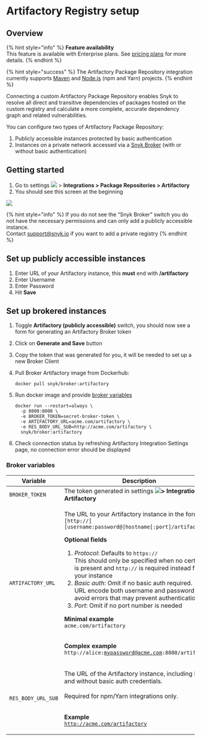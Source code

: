 # Artifactory Registry setup

## **Overview**

{% hint style="info" %}
**Feature availability**\
This feature is available with Enterprise plans. See [pricing plans](https://snyk.io/plans/) for more details.
{% endhint %}

{% hint style="success" %}
The Artifactory Package Repository integration currently supports [Maven](../../../products/snyk-open-source/language-and-package-manager-support/snyk-for-java-gradle-maven.md) and [Node.js](../../../products/snyk-open-source/language-and-package-manager-support/snyk-for-javascript.md) (npm and Yarn) projects.
{% endhint %}

Connecting a custom Artifactory Package Repository enables Snyk to resolve all direct and transitive dependencies of packages hosted on the custom registry and calculate a more complete, accurate dependency graph and related vulnerabilities.

You can configure two types of Artifactory Package Repository:

1. Publicly accessible instances protected by basic authentication
2. Instances on a private network accessed via a [Snyk Broker](../snyk-broker/broker-introduction.md) (with or without basic authentication)

## Getting started

1. Go to settings ![](../../../.gitbook/assets/cog\_icon.png) > **Integrations > Package Repositories > Artifactory**&#x20;
2. You should see this screen at the beginning

![](../../../.gitbook/assets/screenshot\_2020-04-17\_at\_14.38.12.png)

{% hint style="info" %}
If you do not see the “Snyk Broker” switch you do not have the necessary permissions and can only add a publicly accessible instance.\
Contact [support@snyk.io](mailto:support@snyk.io) if you want to add a private registry
{% endhint %}

## Set up publicly accessible instances

1. Enter URL of your Artifactory instance, this **must** end with **/artifactory**
2. Enter Username
3. Enter Password
4. Hit **Save**

## Set up brokered instances

1. Toggle **Artifactory (publicly accessible)** switch, you should now see a form for generating an Artifactory Broker token
2. Click on **Generate and Save** button&#x20;
3. Copy the token that was generated for you, it will be needed to set up a new Broker Client&#x20;
4.  Pull Broker Artifactory image from Dockerhub:

    ```
    docker pull snyk/broker:artifactory
    ```
5.  Run docker image and provide [broker variables](artifactory-registry-setup.md#broker-variables)

    ```
    docker run --restart=always \
      -p 8000:8000 \
      -e BROKER_TOKEN=secret-broker-token \
      -e ARTIFACTORY_URL=acme.com/artifactory \
      -e RES_BODY_URL_SUB=http://acme.com/artifactory \ 
      snyk/broker:artifactory
    ```
6. Check connection status by refreshing Artifactory Integration Settings page, no connection error should be displayed

### Broker variables

| Variable           | Description                                                                                                                                                                                                                                                                                                                                                                                                                                                                                                                                                                                                                                                                                                                                                                                                                                     |
| ------------------ | ----------------------------------------------------------------------------------------------------------------------------------------------------------------------------------------------------------------------------------------------------------------------------------------------------------------------------------------------------------------------------------------------------------------------------------------------------------------------------------------------------------------------------------------------------------------------------------------------------------------------------------------------------------------------------------------------------------------------------------------------------------------------------------------------------------------------------------------------- |
| `BROKER_TOKEN`     | The token generated in settings ![](../../../.gitbook/assets/cog\_icon.png)**> Integrations > Artifactory**                                                                                                                                                                                                                                                                                                                                                                                                                                                                                                                                                                                                                                                                                                                                     |
| `ARTIFACTORY_URL`  | <p>The URL to your Artifactory instance in the format:<br><code>[http://][username:password@]hostname[:port]/artifactory</code></p><p><strong>Optional fields</strong></p><ol><li><em>Protocol</em>: Defaults to <code>https://</code><br>This should only be specified when no certificate is present and <code>http://</code> is required instead for your instance</li><li><em>Basic auth</em>: Omit if no basic auth required.<br>URL encode both username and password info to avoid errors that may prevent authentication.</li><li><em>Port</em>: Omit if no port number is needed</li></ol><p><strong>Minimal example</strong><br><strong></strong><code>acme.com/artifactory</code></p><p><strong></strong><br><strong>Complex example</strong><br><strong></strong><code>http://alice:mypassword@acme.com:8080/artifactory</code></p> |
| `RES_BODY_URL_SUB` | <p>The URL of the Artifactory instance, including http:// and without basic auth credentials.<br><br>Required for npm/Yarn integrations only.</p><p><strong></strong><br><strong>Example</strong><br><code>http://acme.com/artifactory</code></p>                                                                                                                                                                                                                                                                                                                                                                                                                                                                                                                                                                                               |
